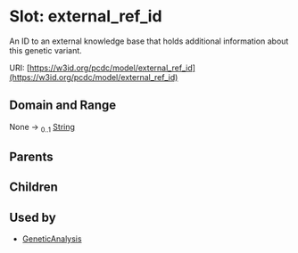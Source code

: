
# Slot: external_ref_id


An ID to an external knowledge base that holds additional information about this genetic variant.

URI: [https://w3id.org/pcdc/model/external_ref_id](https://w3id.org/pcdc/model/external_ref_id)


## Domain and Range

None &#8594;  <sub>0..1</sub> [String](types/String.md)

## Parents


## Children


## Used by

 * [GeneticAnalysis](GeneticAnalysis.md)
